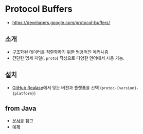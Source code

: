 # Protocol Buffers

- https://developers.google.com/protocol-buffers/

## 소개

- 구조화된 데이터를 직렬화하기 위한 범용적인 메커니즘
- 간단한 명세 파일(`.proto`) 작성으로 다양한 언어에서 사용 가능.

## 설치

- [GitHub Realase](https://github.com/protocolbuffers/protobuf/releases)에서 맞는 버전과 플랫폼을 선택 (`protoc-{version}-{platform}`)

## from Java

- [문서](https://github.com/protocolbuffers/protobuf/blob/master/java/README.md)를 참고
- [예제](https://github.com/heowc/JavaBasePractice/tree/master/ProtocolBuffers)